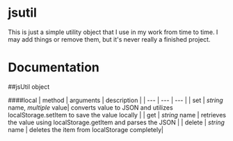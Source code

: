 # jsutil

This is just a simple utility object that I use in my work from time to time. I may add things or remove them, but it's never really a finished project. 


# Documentation
##jsUtil object

####local
| method | arguments | description |
| --- | --- | --- |
| set | *string* name, *multiple* value| converts value to JSON and utilizes localStorage.setItem to save the value locally  |
| get | *string* name | retrieves the value using localStorage.getItem and parses the JSON |
| delete | *string* name | deletes the item from localStorage completely|

